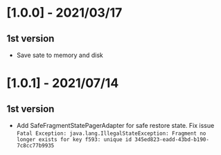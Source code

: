 # [1.0.0] - 2021/03/17
## 1st version
- Save sate to memory and disk

# [1.0.1] - 2021/07/14
## 1st version
- Add SafeFragmentStatePagerAdapter for safe restore state. Fix issue 
```Fatal Exception: java.lang.IllegalStateException: Fragment no longer exists for key f593: unique id 345ed823-eadd-43bd-b190-7c8cc77b9935```

